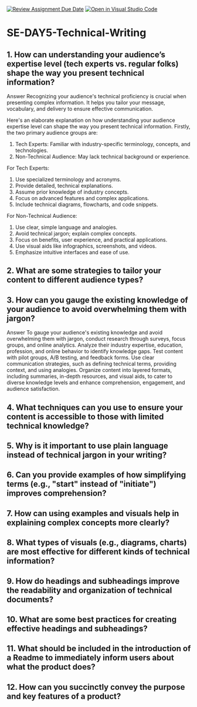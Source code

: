 [![Review Assignment Due Date](https://classroom.github.com/assets/deadline-readme-button-22041afd0340ce965d47ae6ef1cefeee28c7c493a6346c4f15d667ab976d596c.svg)](https://classroom.github.com/a/zsAR-pyY)
[![Open in Visual Studio Code](https://classroom.github.com/assets/open-in-vscode-2e0aaae1b6195c2367325f4f02e2d04e9abb55f0b24a779b69b11b9e10269abc.svg)](https://classroom.github.com/online_ide?assignment_repo_id=16230345&assignment_repo_type=AssignmentRepo)
# SE-DAY5-Technical-Writing
## 1. How can understanding your audience’s expertise level (tech experts vs. regular folks) shape the way you present technical information?
Answer 
Recognizing your audience's technical proficiency is crucial when presenting complex information. It helps you tailor your message, vocabulary, and delivery to ensure effective communication.

Here's an elaborate explanation on how understanding your audience expertise level can shape the way you present technical information. Firstly, the two primary audience groups are:
1. Tech Experts: Familiar with industry-specific terminology, concepts, and technologies.
2. Non-Technical Audience: May lack technical background or experience.

For Tech Experts:
1. Use specialized terminology and acronyms.
2. Provide detailed, technical explanations.
3. Assume prior knowledge of industry concepts.
4. Focus on advanced features and complex applications.
5. Include technical diagrams, flowcharts, and code snippets.

For Non-Technical Audience:
1. Use clear, simple language and analogies.
2. Avoid technical jargon; explain complex concepts.
3. Focus on benefits, user experience, and practical applications.
4. Use visual aids like infographics, screenshots, and videos.
5. Emphasize intuitive interfaces and ease of use.


## 2. What are some strategies to tailor your content to different audience types?
## 3. How can you gauge the existing knowledge of your audience to avoid overwhelming them with jargon?
Answer 
To gauge your audience's existing knowledge and avoid overwhelming them with jargon, conduct research through surveys, focus groups, and online analytics.
Analyze their industry expertise, education, profession, and online behavior to identify knowledge gaps. 
Test content with pilot groups, A/B testing, and feedback forms. 
Use clear communication strategies, such as defining technical terms, providing context, and using analogies. 
Organize content into layered formats, including summaries, in-depth resources, and visual aids, to cater to diverse knowledge levels and enhance comprehension, engagement, and audience satisfaction.

## 4. What techniques can you use to ensure your content is accessible to those with limited technical knowledge?
## 5. Why is it important to use plain language instead of technical jargon in your writing?
## 6. Can you provide examples of how simplifying terms (e.g., "start" instead of "initiate") improves comprehension?
## 7. How can using examples and visuals help in explaining complex concepts more clearly?
## 8. What types of visuals (e.g., diagrams, charts) are most effective for different kinds of technical information?
## 9. How do headings and subheadings improve the readability and organization of technical documents?
## 10. What are some best practices for creating effective headings and subheadings?
## 11. What should be included in the introduction of a Readme to immediately inform users about what the product does?
## 12. How can you succinctly convey the purpose and key features of a product?
